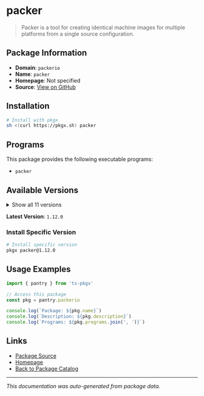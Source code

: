 # packer

> Packer is a tool for creating identical machine images for multiple platforms from a single source configuration.

## Package Information

- **Domain**: `packerio`
- **Name**: `packer`
- **Homepage**: Not specified
- **Source**: [View on GitHub](https://github.com/pkgxdev/pantry/tree/main/projects/packer.io/package.yml)

## Installation

```bash
# Install with pkgx
sh <(curl https://pkgx.sh) packer
```

## Programs

This package provides the following executable programs:

- `packer`

## Available Versions

<details>
<summary>Show all 11 versions</summary>

- `1.12.0`, `1.11.2`, `1.11.1`, `1.11.0`, `1.10.3`
- `1.10.2`, `1.10.1`, `1.9.5`, `1.9.4`, `1.9.3`
- `1.9.2`

</details>

**Latest Version**: `1.12.0`

### Install Specific Version

```bash
# Install specific version
pkgx packer@1.12.0
```

## Usage Examples

```typescript
import { pantry } from 'ts-pkgx'

// Access this package
const pkg = pantry.packerio

console.log(`Package: ${pkg.name}`)
console.log(`Description: ${pkg.description}`)
console.log(`Programs: ${pkg.programs.join(', ')}`)
```

## Links

- [Package Source](https://github.com/pkgxdev/pantry/tree/main/projects/packer.io/package.yml)
- [Homepage](#)
- [Back to Package Catalog](../package-catalog.md)

---

*This documentation was auto-generated from package data.*
